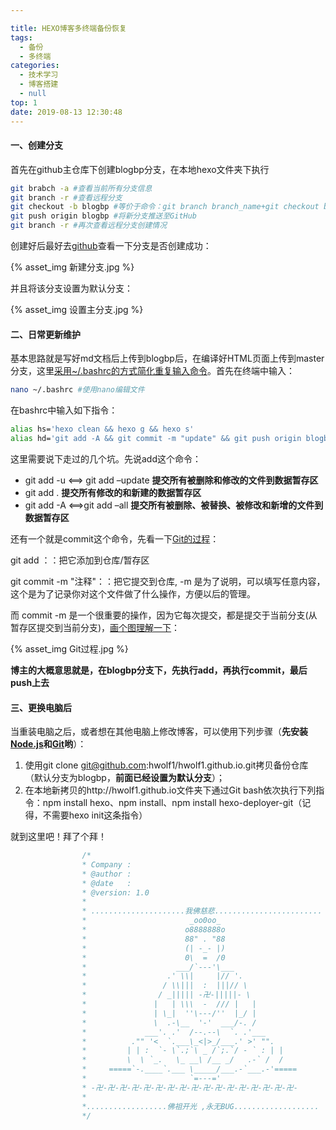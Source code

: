 ```yaml
---

title: HEXO博客多终端备份恢复
tags:
  - 备份
  - 多终端
categories:
  - 技术学习
  - 博客搭建
  - null
top: 1
date: 2019-08-13 12:30:48
---
```


#### 一、创建分支

首先在github主仓库下创建blogbp分支，在本地hexo文件夹下执行

```bash
git brabch -a #查看当前所有分支信息
git branch -r #查看远程分支
git checkout -b blogbp #等价于命令：git branch branch_name+git checkout branch_name（切换分支）
git push origin blogbp #将新分支推送至GitHub
git branch -r #再次查看远程分支创建情况
```

创建好后最好去[github](https://github.com/hwolf1/hwolf1.github.io)查看一下分支是否创建成功：

{% asset_img 新建分支.jpg %} 

并且将该分支设置为默认分支：

{% asset_img 设置主分支.jpg %}

#### 二、日常更新维护

基本思路就是写好md文档后上传到blogbp后，在编译好HTML页面上传到master分支，这里[采用~/.bashrc的方式简化重复输入命令](https://yelog.org/2017/03/23/3-hexo-instruction/)。首先在终端中输入：

```bash
nano ~/.bashrc #使用nano编辑文件
```

在bashrc中输入如下指令：

```bash
alias hs='hexo clean && hexo g && hexo s'
alias hd='git add -A && git commit -m "update" && git push origin blogbp && hexo clean && hexo g && hexo d '
```

这里需要说下走过的几个坑。先说add这个命令：

- git add -u <==> git add –update 		**提交所有被删除和修改的文件到数据暂存区**
- git add .                                               **提交所有修改的和新建的数据暂存区**
- git add -A <==>git add –all                **提交所有被删除、被替换、被修改和新增的文件到数据暂存区**

还有一个就是commit这个命令，先看一下[Git的过程](https://blog.csdn.net/qq_33877149/article/details/79672918)：

git add ：：把它添加到仓库/暂存区

git commit -m  "注释"：：把它提交到仓库, -m 是为了说明，可以填写任意内容，这个是为了记录你对这个文件做了什么操作，方便以后的管理。

而 commit -m 是一个很重要的操作，因为它每次提交，都是提交于当前分支(从暂存区提交到当前分支)，[画个图理解一下](https://blog.csdn.net/qq_33877149/article/details/79672918)： 

{% asset_img Git过程.jpg %}

**博主的大概意思就是，在blogbp分支下，先执行add，再执行commit，最后push上去**

#### 三、更换电脑后

当重装电脑之后，或者想在其他电脑上修改博客，可以使用下列步骤（**先安装[Node.js](https://nodejs.org/zh-cn/)和[Git](https://git-scm.com/downloads)哟**）：

1. 使用git clone git@github.com:hwolf1/hwolf1.github.io.git拷贝备份仓库（默认分支为blogbp，**前面已经设置为默认分支**）；
2. 在本地新拷贝的http://hwolf1.github.io文件夹下通过Git bash依次执行下列指令：npm install hexo、npm install、npm install hexo-deployer-git（记得，不需要hexo init这条指令）

就到这里吧！拜了个拜！



```c
				/*
				* Company : 
				* @author : 
				* @date   :  
				* @version: 1.0
				* 
				* .....................我佛慈悲........................
				*                       _oo0oo_
				*                      o8888888o
				*                      88" . "88
				*                      (| -_- |)
				*                      0\  =  /0
				*                    ___/`---'\___
				*                  .' \\|     |// '.
				*                 / \\|||  :  |||// \
				*                / _||||| -卍-|||||- \
				*               |   | \\\  -  /// |   |
				*               | \_|  ''\---/''  |_/ |
				*               \  .-\__  '-'  ___/-. /
				*             ___'. .'  /--.--\  `. .'___
				*          ."" '<  `.___\_<|>_/___.' >' "".
				*         | | :  `- \`.;`\ _ /`;.`/ - ` : | |
				*         \  \ `_.   \_ __\ /__ _/   .-` /  /
				*     =====`-.____`.___ \_____/___.-`___.-'=====
				*                       `=---='
				* -卍-卍-卍-卍-卍-卍-卍-卍-卍-卍-卍-卍-卍-卍-卍-卍-卍-
				*
				*..................佛祖开光 ,永无BUG................... 
				*/

```

